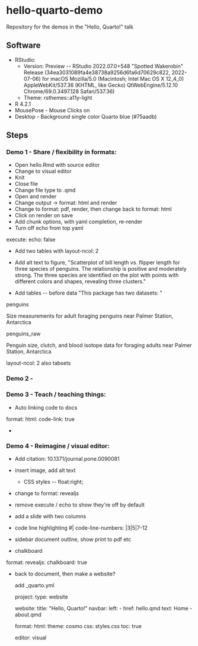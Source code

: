 # hello-quarto-demo

Repository for the demos in the "Hello, Quarto!" talk

## Software

- RStudio: 
  - Version: Preview -- RStudio 2022.07.0+548 "Spotted Wakerobin" Release (34ea3031089fa4e38738a9256d6fa6d70629c822, 2022-07-06) for macOS Mozilla/5.0 (Macintosh; Intel Mac OS X 12_4_0) AppleWebKit/537.36 (KHTML, like Gecko) QtWebEngine/5.12.10 Chrome/69.0.3497.128 Safari/537.36)
  - Theme: rsthemes::a11y-light
- R 4.2.1
- MousePose - Mouse Clicks on
- Desktop - Background single color Quarto blue (#75aadb)

## Steps

### Demo 1 - Share / flexibility in formats:

- Open hello.Rmd with source editor
- Change to visual editor
- Knit
- Close file
- Change file type to .qmd
- Open and render
- Change output -> format: html and render
- Change to format: pdf, render, then change back to format: html
- Click on render on save
- Add chunk options, with yaml completion, re-render
- Turn off echo from top yaml

execute:
    echo: false

- Add two tables with layout-ncol: 2

- Add alt text to figure, "Scatterplot of bill length vs. flipper length for three species of penguins. The relationship is positive and moderately strong. The three species are identified on the plot with points with different colors and shapes, revealing three clusters."

- Add tables -- before data "This package has two datasets: "

penguins

Size measurements for adult foraging penguins near Palmer Station, Antarctica

penguins_raw

Penguin size, clutch, and blood isotope data for foraging adults near Palmer Station, Antarctica

layout-ncol: 2
also tabsets

### Demo 2 -

### Demo 3 - Teach / teaching things:

- Auto linking code to docs

format: 
  html:
    code-link: true

- 

### Demo 4 - Reimagine / visual editor:

- Add citation: 10.1371/journal.pone.0090081
- insert image, add alt text
  - CSS styles -- float:right;



- change to format: revealjs
- remove execute / echo to show they're off by default
- add a slide with two columns

- code line highlighting
	#| code-line-numbers: |3|5|7-12

- sidebar document outline, show print to pdf etc

- chalkboard

format: 
  revealjs:
    chalkboard: true

- back to document, then make a website?

  add _quarto.yml

  project:
    type: website
  
  website:
    title: "Hello, Quarto!"
    navbar:
      left:
        - href: hello.qmd
          text: Home
        - about.qmd
  
  format:
    html:
      theme: cosmo
      css: styles.css
      toc: true
  
  editor: visual